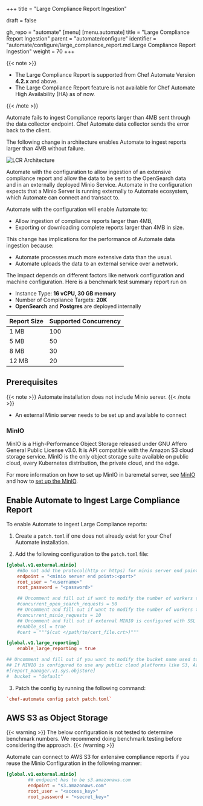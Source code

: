 +++
title = "Large Compliance Report Ingestion"

draft = false

gh_repo = "automate"
[menu]
  [menu.automate]
    title = "Large Compliance Report Ingestion"
    parent = "automate/configure"
    identifier = "automate/configure/large_compliance_report.md Large Compliance Report Ingestion"
    weight = 70
+++

{{< note >}}

- The Large Compliance Report is supported from Chef Automate Version **4.2.x** and above.
- The Large Compliance Report feature is not available for Chef Automate High Availability (HA) as of now.

{{< /note >}}

Automate fails to ingest Compliance reports larger than 4MB sent through the data collector endpoint. Chef Automate data collector sends the error back to the client.

The following change in architecture enables Automate to ingest reports larger than 4MB without failure.

![LCR Architecture](/images/automate/lcr_architecture.jpg)

Automate with the configuration to allow ingestion of an extensive compliance report and allow the data to be sent to the OpenSearch data and in an externally deployed Minio Service. Automate in the configuration expects that a Minio Server is running externally to Automate ecosystem, which Automate can connect and transact to.

Automate with the configuration will enable Automate to:

- Allow ingestion of compliance reports larger than 4MB,
- Exporting or downloading complete reports larger than 4MB in size.

This change has implications for the performance of Automate data ingestion because:

- Automate processes much more extensive data than the usual.
- Automate uploads the data to an external service over a network.

The impact depends on different factors like network configuration and machine configuration.
Here is a benchmark test summary report run on

- Instance Type: **16 vCPU, 30 GB memory**
- Number of Compliance Targets: **20K**
- **OpenSearch** and **Postgres** are deployed internally

| Report Size | Supported Concurrency |
| --- | --- |
| 1 MB | 100 |
5 MB | 50 |
8 MB | 30 |
12 MB | 20 |

## Prerequisites

{{< note >}} Automate installation does not include Minio server. {{< /note >}}

- An external Minio server needs to be set up and available to connect

### MinIO

MinIO is a High-Performance Object Storage released under GNU Affero General Public License v3.0. It is API compatible with the Amazon S3 cloud storage service. MinIO is the only object storage suite available on public cloud, every Kubernetes distribution, the private cloud, and the edge.

For more information on how to set up MinIO in baremetal server, see [MinIO](https://min.io) and how to [set up the MinIO](https://docs.min.io/minio/baremetal/).

## Enable Automate to Ingest Large Compliance Report

To enable Automate to ingest Large Compliance reports:

1. Create a `patch.toml` if one does not already exist for your Chef Automate installation.

2. Add the following configuration to the `patch.toml` file:

```toml
[global.v1.external.minio]
    ##Do not add the protocol(http or https) for minio server end point. ex. mydomain.com:1234
    endpoint = "<minio server end point>:<port>"
    root_user = "<username>"
    root_password = "<password>"

    ## Uncomment and fill out if want to modify the number of workers to run in parallel to communicate with OpenSearch for preparing the doc for export, default value is 50
    #concurrent_open_search_requests = 50
    ## Uncomment and fill out if want to modify the number of workers to run in parallel to communicate with MINIO server for preparing the doc for export, default value is 10
    #concurrent_minio_requests = 10
    ## Uncomment and fill out if external MINIO is configured with SSL
    #enable_ssl = true
    #cert = """$(cat </path/to/cert_file.crt>)"""

[global.v1.large_reporting]
    enable_large_reporting = true

## Uncomment and fill out if you want to modify the bucket name used to store data in the MinIO server; the default name is 'default'.
## If MINIO is configured to use any public cloud platforms like S3, Azure blob storage, or Google Cloud Storage, It is mandatory to modify the bucket name other than `default`
#[report_manager.v1.sys.objstore]
#  bucket = "default"
```

3. Patch the config by running the following command:

```toml
`chef-automate config patch patch.toml`
```

## AWS S3 as Object Storage

{{< warning >}}  The below configuration is not tested to determine benchmark numbers. We recommend doing benchmark testing before considering the approach. {{< /warning >}}

Automate can connect to AWS S3 for extensive compliance reports if you reuse the Minio Configuration in the following manner:

```toml
[global.v1.external.minio]
        ## endpoint has to be s3.amazonaws.com
        endpoint = "s3.amazonaws.com"
        root_user = "<access_key>"
        root_password = "<secret_key>"
```
